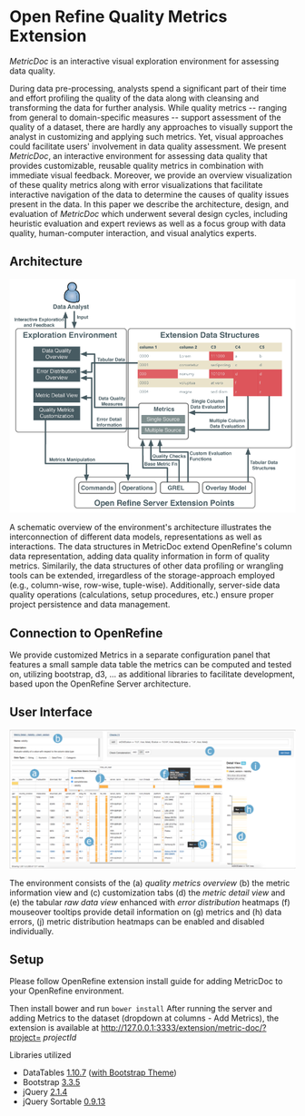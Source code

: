 # Open Refine Quality Metrics Extension

_MetricDoc_ is an interactive visual exploration environment for assessing data quality.

During data pre-processing, analysts spend a significant part of their time and effort profiling the quality of the data along with cleansing and transforming the data for further analysis. 
While quality metrics -- ranging from general to domain-specific measures -- support assessment of the quality of a dataset, there are hardly any approaches to visually support the analyst in customizing and applying such metrics.
Yet, visual approaches could facilitate users' involvement in data quality assessment.
We present _MetricDoc_, an interactive environment for assessing data quality that provides customizable, reusable quality metrics in combination with immediate visual feedback.
Moreover, we provide an overview visualization of these quality metrics
along with error visualizations that facilitate interactive navigation of the data to determine the causes of quality issues present in the data.
In this paper we describe the architecture, design, and evaluation of _MetricDoc_ which underwent several design cycles, including heuristic evaluation and expert reviews as well as a focus group with data quality, human-computer interaction, and visual analytics experts.

## Architecture
![MetricDoc Architecture](https://github.com/christianbors/OpenRefineQualityMetrics/blob/master/suppl/architecture.png)

A schematic overview of the environment's architecture illustrates the interconnection of different data models, representations as well as interactions.
The data structures in MetricDoc extend OpenRefine's column data representation, adding data quality information in form of quality metrics.
Similarily, the data structures of other data profiling or wrangling tools can be extended, irregardless of the storage-approach employed (e.g., column-wise, row-wise, tuple-wise).
Additionally, server-side data quality operations (calculations, setup procedures, etc.) ensure proper project persistence and data management.

## Connection to OpenRefine

We provide customized Metrics in a separate configuration panel that features a small sample data table the metrics can be computed and tested on, utilizing bootstrap, d3, ... as additional libraries to facilitate development, based upon the OpenRefine Server architecture.

## User Interface

![Custom Metrics Extension](https://github.com/christianbors/OpenRefineQualityMetrics/blob/master/suppl/metricdoc_teaser.png)

The environment consists of the 
(a) _quality metrics overview_ 
(b) the metric information view and 
(c) customization tabs 
(d) the _metric detail view_ and
(e) the tabular _raw data view_ enhanced with _error distribution_ heatmaps 
(f) mouseover tooltips provide detail information on 
(g) metrics and (h) data errors,
(j) metric distribution heatmaps can be enabled and disabled individually.

## Setup

Please follow OpenRefine extension install guide for adding MetricDoc to your OpenRefine environment.

Then install bower and run `bower install`
After running the server and adding Metrics to the dataset (dropdown at columns - Add Metrics), the extension is available at http://127.0.0.1:3333/extension/metric-doc/?project= _projectId_

Libraries utilized

* DataTables [1.10.7](https://www.datatables.net/download/#DataTables) ([with Bootstrap Theme](https://github.com/DataTables/Plugins/tree/master/integration/bootstrap/3))
* Bootstrap [3.3.5](http://getbootstrap.com/customize/)
* jQuery [2.1.4](https://jquery.com/download/)
* jQuery Sortable [0.9.13](http://johnny.github.com/jquery-sortable/)
